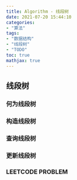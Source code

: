```yaml
---
title: Algorithm - 线段树
date: 2021-07-20 15:44:10
categories:
- "算法"
tags:
- "数据结构"
- "线段树"
- "TODO"
toc: true
mathjax: true
---
```

## 线段树

### 何为线段树

### 构造线段树

### 查询线段树

### 更新线段树

### LEETCODE PROBLEM 